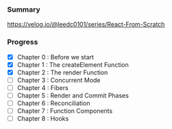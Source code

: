 ### Summary

https://velog.io/@leedc0101/series/React-From-Scratch

### Progress

- [x] Chapter 0 : Before we start
- [x] Chapter 1 : The createElement Function
- [x] Chapter 2 : The render Function
- [ ] Chapter 3 : Concurrent Mode
- [ ] Chapter 4 : Fibers
- [ ] Chapter 5 : Render and Commit Phases
- [ ] Chapter 6 : Reconciliation
- [ ] Chapter 7 : Function Components
- [ ] Chapter 8 : Hooks
